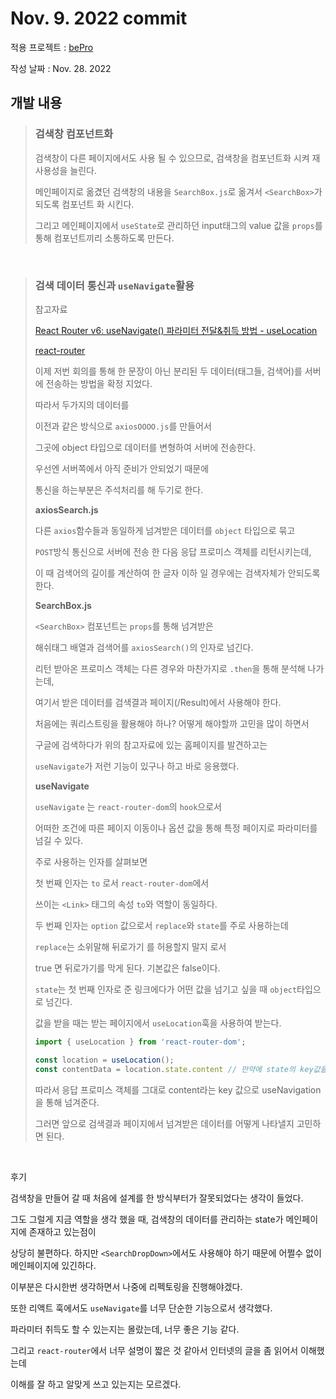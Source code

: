 # Nov. 9. 2022 commit

적용 프로젝트 : [bePro](https://github.com/kimhaechang1/bePro)

작성 날짜 : Nov. 28. 2022

## 개발 내용
> ### 검색창 컴포넌트화
>
> 검색창이 다른 페이지에서도 사용 될 수 있으므로, 검색창을 컴포넌트화 시켜 재사용성을 늘린다.   
> 
> 메인페이지로 옮겼던 검색창의 내용을 ```SearchBox.js```로 옮겨서 ```<SearchBox>```가 되도록 컴포넌트 화 시킨다.   
> 
> 그리고 메인페이지에서 ```useState```로 관리하던 input태그의 value 값을 ```props```를 통해 컴포넌트끼리 소통하도록 만든다.
 
<br>

> ### 검색 데이터 통신과 ```useNavigate```활용
> 
> 참고자료
>
> [React Router v6: useNavigate() 파라미터 전달&취득 방법 - useLocation](https://curryyou.tistory.com/477)
> 
> [react-router](https://reactrouter.com/en/main/hooks/use-navigate)
> 
> 이제 저번 회의를 통해 한 문장이 아닌 분리된 두 데이터(태그들, 검색어)를 서버에 전송하는 방법을 확정 지었다.
> 
> 따라서 두가지의 데이터를 
>  
> 이전과 같은 방식으로 ```axiosOOOO.js```를 만들어서   
>
> 그곳에 object 타입으로 데이터를 변형하여 서버에 전송한다.
> 
> 우선엔 서버쪽에서 아직 준비가 안되었기 때문에
> 
> 통신을 하는부분은 주석처리를 해 두기로 한다.
>
> **axiosSearch.js**
>
> 다른 ```axios```함수들과 동일하게 넘겨받은 데이터를 ```object``` 타입으로 묶고
>
> ```POST```방식 통신으로 서버에 전송 한 다음 응답 프로미스 객체를 리턴시키는데,
>
> 이 때 검색어의 길이를 계산하여 한 글자 이하 일 경우에는 검색자체가 안되도록 한다.
>
> **SearchBox.js**
>
> ```<SearchBox>``` 컴포넌트는 ```props```를 통해 넘겨받은 
>
> 해쉬태그 배열과 검색어를 ```axiosSearch()```의 인자로 넘긴다.
>
> 리턴 받아온 프로미스 객체는 다른 경우와 마찬가지로 ```.then```을 통해 분석해 나가는데,
> 
> 여기서 받은 데이터를 검색결과 페이지(/Result)에서 사용해야 한다.
>
> 처음에는 쿼리스트링을 활용해야 하나? 어떻게 해야할까 고민을 많이 하면서
>
> 구글에 검색하다가 위의 참고자료에 있는 홈페이지를 발견하고는
>
> ```useNavigate```가 저런 기능이 있구나 하고 바로 응용했다.
> 
> **useNavigate**
>
> ```useNavigate``` 는 ```react-router-dom```의 ```hook```으로서
>
> 어떠한 조건에 따른 페이지 이동이나 옵션 값을 통해 특정 페이지로 파라미터를 넘길 수 있다.
>
> 주로 사용하는 인자를 살펴보면
>
> 첫 번째 인자는 ```to``` 로서 ```react-router-dom```에서 
>
> 쓰이는 ```<Link>``` 태그의 속성 ```to```와 역할이 동일하다.
> 
> 두 번째 인자는 ```option``` 값으로서 ```replace```와 ```state```를 주로 사용하는데
>
> ```replace```는 소위말해 뒤로가기 를 허용할지 말지 로서
>
> true 면 뒤로가기를 막게 된다. 기본값은 false이다.
> 
> ```state```는 첫 번째 인자로 준 링크에다가 어떤 값을 넘기고 싶을 때 ```object```타입으로 넘긴다.
> 
> 값을 받을 때는 받는 페이지에서 ```useLocation```훅을 사용하여 받는다.
>
> ```jsx
> import { useLocation } from 'react-router-dom';
>
> const location = useLocation();
> const contentData = location.state.content // 만약에 state의 key값을 content로 해놓았을 경우
> ```
>
> 따라서 응답 프로미스 객체를 그대로 content라는 key 값으로 useNavigation을 통해 넘겨준다.
>
> 그러면 앞으로 검색결과 페이지에서 넘겨받은 데이터를 어떻게 나타낼지 고민하면 된다.

<br>

후기

검색창을 만들어 갈 때 처음에 설계를 한 방식부터가 잘못되었다는 생각이 들었다.

그도 그럴게 지금 역할을 생각 했을 때, 검색창의 데이터를 관리하는 state가 메인페이지에 존재하고 있는점이
  
상당히 불편하다. 하지만 ```<SearchDropDown>```에서도 사용해야 하기 때문에 어쩔수 없이 메인페이지에 있긴하다.
  
이부분은 다시한번 생각하면서 나중에 리펙토링을 진행해야겠다.
 
또한 리액트 훅에서도 ```useNavigate```를 너무 단순한 기능으로서 생각했다.
 
파라미터 취득도 할 수 있는지는 몰랐는데, 너무 좋은 기능 같다.
  
그리고 ```react-router```에서 너무 설명이 짧은 것 같아서 인터넷의 글을 좀 읽어서 이해했는데
  
이해를 잘 하고 알맞게 쓰고 있는지는 모르겠다.
  

